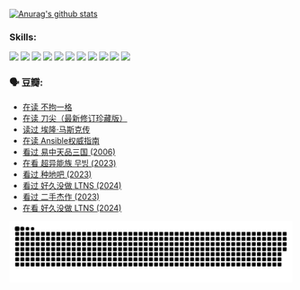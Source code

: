 
[![Anurag's github stats](https://github-readme-stats.vercel.app/api?username=w940853815)](https://github.com/anuraghazra/github-readme-stats)

### Skills:

<code><img height="32" src="https://cdn.jsdelivr.net/npm/simple-icons@v5/icons/python.svg"></code>
<code><img height="32" src="https://cdn.jsdelivr.net/npm/simple-icons@v5/icons/javascript.svg"></code>
<code><img height="32" src="https://cdn.jsdelivr.net/npm/simple-icons@v5/icons/django.svg"></code>
<code><img height="32" src="https://cdn.jsdelivr.net/npm/simple-icons@v5/icons/flask.svg"></code>
<code><img height="32" src="https://cdn.jsdelivr.net/npm/simple-icons@v5/icons/vuetify.svg"></code>
<code><img height="32" src="https://cdn.jsdelivr.net/npm/simple-icons@v5/icons/git.svg"></code>
<code><img height="32" src="https://cdn.jsdelivr.net/npm/simple-icons@v5/icons/docker.svg"></code>
<code><img height="32" src="https://cdn.jsdelivr.net/npm/simple-icons@v5/icons/postgresql.svg"></code>
<code><img height="32" src="https://cdn.jsdelivr.net/npm/simple-icons@v5/icons/elasticsearch.svg"></code>
<code><img height="32" src="https://cdn.jsdelivr.net/npm/simple-icons@v5/icons/macos.svg"></code>
<code><img height="32" src="https://cdn.jsdelivr.net/npm/simple-icons@v5/icons/linux.svg"></code>

### 🗣 豆瓣:

<!-- DOUBAN-ACTIVITIES:START -->
- [在读 不拘一格](https://www.douban.com/people/136069238/status/4541712161/?_i=10497558)
- [在读 刀尖（最新修订珍藏版）](https://www.douban.com/people/136069238/status/4541711339/?_i=10497558)
- [读过 埃隆·马斯克传](https://www.douban.com/people/136069238/status/4541710351/?_i=10497558)
- [在读 Ansible权威指南](https://www.douban.com/people/136069238/status/4539151450/?_i=10497558)
- [看过 易中天品三国‎ (2006)](https://www.douban.com/people/136069238/status/4529910812/?_i=10497558)
- [在看 超异能族 무빙‎ (2023)](https://www.douban.com/people/136069238/status/4527291077/?_i=10497558)
- [看过 种地吧‎ (2023)](https://www.douban.com/people/136069238/status/4527289637/?_i=10497558)
- [看过 好久没做 LTNS‎ (2024)](https://www.douban.com/people/136069238/status/4527289515/?_i=10497558)
- [看过 二手杰作‎ (2023)](https://www.douban.com/people/136069238/status/4522502716/?_i=10497558)
- [在看 好久没做 LTNS‎ (2024)](https://www.douban.com/people/136069238/status/4521969883/?_i=10497558)
<!-- DOUBAN-ACTIVITIES:END -->


![Snake animation](https://raw.githubusercontent.com/w940853815/w940853815/output/github-contribution-grid-snake.svg)

<!--
**w940853815/w940853815** is a ✨ _special_ ✨ repository because its `README.md` (this file) appears on your GitHub profile.

Here are some ideas to get you started:

- 🔭 I’m currently working on ...
- 🌱 I’m currently learning ...
- 👯 I’m looking to collaborate on ...
- 🤔 I’m looking for help with ...
- 💬 Ask me about ...
- 📫 How to reach me: ...
- 😄 Pronouns: ...
- ⚡ Fun fact: ...
-->
